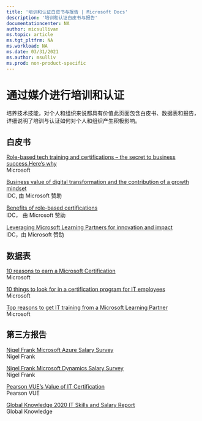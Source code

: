 ```yaml
---
title: '培训和认证白皮书与报告 | Microsoft Docs'
description: '培训和认证白皮书与报告' 
documentationcenter: NA 
author: micsullivan
ms.topic: article
ms.tgt_pltfrm: NA
ms.workload: NA
ms.date: 03/31/2021
ms.author: msulliv
ms.prod: non-product-specific
---
```

# 通过媒介进行培训和认证

培养技术技能，对个人和组织来说都具有价值此页面包含白皮书、数据表和报告，详细说明了培训与认证如何对个人和组织产生积极影响。

## 白皮书

[Role-based tech training and certifications – the secret to business success.Here’s why](https://aka.ms/learningwhitepaper)<br/>
Microsoft

[Business value of digital transformation and the contribution of a growth mindset](https://aka.ms/IDC_DXGrowthMindset)<br/>
IDC, 由 Microsoft 赞助

[Benefits of role-based certifications](https://aka.ms/IDC_Role-basedCerts)<br/>
IDC， 由 Microsoft 赞助

[Leveraging Microsoft Learning Partners for innovation and impact](https://aka.ms/LeveragingMicrosoftLearningPartners)<br/>
IDC，由 Microsoft 赞助

## 数据表

[10 reasons to earn a Microsoft Certification](https://aka.ms/10_Reasons_Certification)<br/>
Microsoft

[10 things to look for in a certification program for IT employees](https://aka.ms/10_Features_Certifications)<br/>
Microsoft

[Top reasons to get IT training from a Microsoft Learning Partner](https://query.prod.cms.rt.microsoft.com/cms/api/am/binary/RWAoRg)<br/>
Microsoft


## 第三方报告

[Nigel Frank Microsoft Azure Salary Survey](https://www.nigelfrank.com/microsoft-azure-salary-survey/)<br/>
Nigel Frank 

[Nigel Frank Microsoft Dynamics Salary Survey](https://www.nigelfrank.com/microsoft-dynamics-salary-survey/)<br/>
Nigel Frank

[Pearson VUE’s Value of IT Certification](https://home.pearsonvue.com/voc)<br/>
Pearson VUE

[Global Knowledge 2020 IT Skills and Salary Report](https://www.globalknowledge.com/us-en/content/salary-report/it-skills-and-salary-report/)<br/>
Global Knowledge

